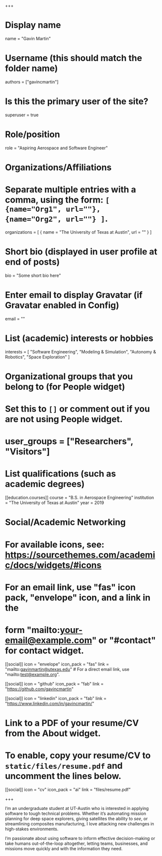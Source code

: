 +++
# Display name
name = "Gavin Martin"

# Username (this should match the folder name)
authors = ["gavincmartin"]

# Is this the primary user of the site?
superuser = true

# Role/position
role = "Aspiring Aerospace and Software Engineer"

# Organizations/Affiliations
#   Separate multiple entries with a comma, using the form: `[ {name="Org1", url=""}, {name="Org2", url=""} ]`.
organizations = [ { name = "The University of Texas at Austin", url = "" } ]

# Short bio (displayed in user profile at end of posts)
bio = "Some short bio here"

# Enter email to display Gravatar (if Gravatar enabled in Config)
email = ""

# List (academic) interests or hobbies
interests = [
  "Software Engineering",
  "Modeling & Simulation",
  "Autonomy & Robotics",
  "Space Exploration"
]

# Organizational groups that you belong to (for People widget)
#   Set this to `[]` or comment out if you are not using People widget.
# user_groups = ["Researchers", "Visitors"]

# List qualifications (such as academic degrees)

[[education.courses]]
  course = "B.S. in Aerospace Engineering"
  institution = "The University of Texas at Austin"
  year = 2019

# Social/Academic Networking
# For available icons, see: https://sourcethemes.com/academic/docs/widgets/#icons
#   For an email link, use "fas" icon pack, "envelope" icon, and a link in the
#   form "mailto:your-email@example.com" or "#contact" for contact widget.

[[social]]
  icon = "envelope"
  icon_pack = "fas"
  link = "mailto:gavinmartin@utexas.edu"  # For a direct email link, use "mailto:test@example.org".

[[social]]
  icon = "github"
  icon_pack = "fab"
  link = "https://github.com/gavincmartin"

[[social]]
  icon = "linkedin"
  icon_pack = "fab"
  link = "https://www.linkedin.com/in/gavincmartin/"

# Link to a PDF of your resume/CV from the About widget.
# To enable, copy your resume/CV to `static/files/resume.pdf` and uncomment the lines below.
[[social]]
  icon = "cv"
  icon_pack = "ai"
  link = "files/resume.pdf"

+++

I’m an undergraduate student at UT-Austin who is interested in applying software to tough technical problems. Whether it’s automating mission planning for deep space explorers, giving satellites the ability to *see*, or streamlining composites manufacturing, I love attacking new challenges in high-stakes environments.

I’m passionate about using software to inform effective decision-making or take humans out-of-the-loop altogether, letting teams, businesses, and missions move quickly and with the information they need.
